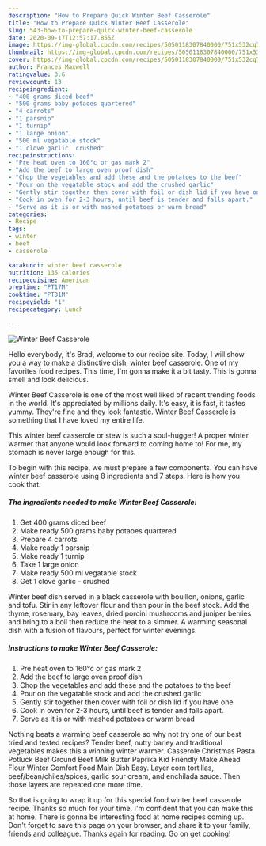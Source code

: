 ```yaml
---
description: "How to Prepare Quick Winter Beef Casserole"
title: "How to Prepare Quick Winter Beef Casserole"
slug: 543-how-to-prepare-quick-winter-beef-casserole
date: 2020-09-17T12:57:17.855Z
image: https://img-global.cpcdn.com/recipes/5050118307840000/751x532cq70/winter-beef-casserole-recipe-main-photo.jpg
thumbnail: https://img-global.cpcdn.com/recipes/5050118307840000/751x532cq70/winter-beef-casserole-recipe-main-photo.jpg
cover: https://img-global.cpcdn.com/recipes/5050118307840000/751x532cq70/winter-beef-casserole-recipe-main-photo.jpg
author: Frances Maxwell
ratingvalue: 3.6
reviewcount: 13
recipeingredient:
- "400 grams diced beef"
- "500 grams baby potaoes quartered"
- "4 carrots"
- "1 parsnip"
- "1 turnip"
- "1 large onion"
- "500 ml vegatable stock"
- "1 clove garlic  crushed"
recipeinstructions:
- "Pre heat oven to 160°c or gas mark 2"
- "Add the beef to large oven proof dish"
- "Chop the vegetables and add these and the potatoes to the beef"
- "Pour on the vegatable stock and add the crushed garlic"
- "Gently stir together then cover with foil or dish lid if you have one"
- "Cook in oven for 2-3 hours, until beef is tender and falls apart."
- "Serve as it is or with mashed potatoes or warm bread"
categories:
- Recipe
tags:
- winter
- beef
- casserole

katakunci: winter beef casserole 
nutrition: 135 calories
recipecuisine: American
preptime: "PT17M"
cooktime: "PT31M"
recipeyield: "1"
recipecategory: Lunch

---
```



![Winter Beef Casserole](https://img-global.cpcdn.com/recipes/5050118307840000/751x532cq70/winter-beef-casserole-recipe-main-photo.jpg)

Hello everybody, it's Brad, welcome to our recipe site. Today, I will show you a way to make a distinctive dish, winter beef casserole. One of my favorites food recipes. This time, I'm gonna make it a bit tasty. This is gonna smell and look delicious.

Winter Beef Casserole is one of the most well liked of recent trending foods in the world. It's appreciated by millions daily. It's easy, it is fast, it tastes yummy. They're fine and they look fantastic. Winter Beef Casserole is something that I have loved my entire life.

This winter beef casserole or stew is such a soul-hugger! A proper winter warmer that anyone would look forward to coming home to! For me, my stomach is never large enough for this.


To begin with this recipe, we must prepare a few components. You can have winter beef casserole using 8 ingredients and 7 steps. Here is how you cook that.

<!--inarticleads1-->

##### The ingredients needed to make Winter Beef Casserole:

1. Get 400 grams diced beef
1. Make ready 500 grams baby potaoes quartered
1. Prepare 4 carrots
1. Make ready 1 parsnip
1. Make ready 1 turnip
1. Take 1 large onion
1. Make ready 500 ml vegatable stock
1. Get 1 clove garlic - crushed


Winter beef dish served in a black casserole with bouillon, onions, garlic and tofu. Stir in any leftover flour and then pour in the beef stock. Add the thyme, rosemary, bay leaves, dried porcini mushrooms and juniper berries and bring to a boil then reduce the heat to a simmer. A warming seasonal dish with a fusion of flavours, perfect for winter evenings. 

<!--inarticleads2-->

##### Instructions to make Winter Beef Casserole:

1. Pre heat oven to 160°c or gas mark 2
1. Add the beef to large oven proof dish
1. Chop the vegetables and add these and the potatoes to the beef
1. Pour on the vegatable stock and add the crushed garlic
1. Gently stir together then cover with foil or dish lid if you have one
1. Cook in oven for 2-3 hours, until beef is tender and falls apart.
1. Serve as it is or with mashed potatoes or warm bread


Nothing beats a warming beef casserole so why not try one of our best tried and tested recipes? Tender beef, nutty barley and traditional vegetables makes this a winning winter warmer. Casserole Christmas Pasta Potluck Beef Ground Beef Milk Butter Paprika Kid Friendly Make Ahead Flour Winter Comfort Food Main Dish Easy. Layer corn tortillas, beef/bean/chiles/spices, garlic sour cream, and enchilada sauce. Then those layers are repeated one more time. 

So that is going to wrap it up for this special food winter beef casserole recipe. Thanks so much for your time. I'm confident that you can make this at home. There is gonna be interesting food at home recipes coming up. Don't forget to save this page on your browser, and share it to your family, friends and colleague. Thanks again for reading. Go on get cooking!
